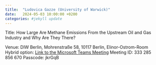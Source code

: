 ```yaml
---
title:  "Ludovica Gazze (University of Warwick)"
date:   2024-05-03 10:00:00 +0200
categories: #jekyll update
---
```

Title: How Large Are Methane Emissions From the Upstream Oil
and Gas Industry and Why Are They There?

Venue: DIW Berlin,
Mohrenstraße 58, 10117 Berlin,
Elinor-Ostrom-Room
Hybrid option:
[Link to the Microsoft Teams Meeting](https://teams.microsoft.com/l/meetup-join/19%3Ameeting_NjM5ZDZlY2UtN2FiNC00MDBlLWIyMWQtYWRjNzc4YTQ4NDE0@thread.v2/0?context=%7B%22Tid%22%3A%2289e77033-8876-4ceb-8259-983014a016a2%22%2C%22Oid%22%3A%22a0e52325-dbe2-4499-99e0-d1f8070ef0f2%22%7D)
Meeting ID: 333 285 856 670
Passcode: jkrGqB

